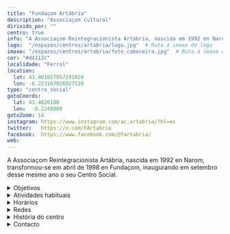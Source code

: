 ```yaml
---
title: "Fundaçom Artábria"
description: "Associaçom Cultural"
dirixido_por: ""
centro: true
info: "A Associaçom Reintegracionista Artábria, nascida em 1992 en Narom, transformou-se em abril de 1998 en Fundaçom, inaugurando em setembro desse mesmo ano o seu Centro Social."
logo:  "/espazos/centros/artabria/logo.jpg"  # Ruta á imaxe do logo
imaxe: "/espazos/centros/artabria/foto_cabeceira.jpg"  # Ruta á imaxe de fondo
cor: "#d4112c"
localidade: "Ferrol"
location:
  lat: 43.481027057191824
  lon: -8.223167026927518
type: "centro_social"
gotoCoords:
  lat: 43.4820100
  lon:  -8.2248900
gotoZoom: 14
instagram: https://www.instagram.com/ac.artabria/?hl=es
twitter:   https://x.com/FArtabria
facebook:  https://www.facebook.com/@fartabria/
web:
---
```

A Associaçom Reintegracionista Artábria, nascida em 1992 en Narom, transformou-se em abril de 1998 en Fundaçom, inaugurando em setembro desse mesmo ano o seu Centro Social.

<details>
  <summary>Objetivos</summary>
  <ul>
    <li>Objetivo 1</li>
    <li>Objetivo 2</li>
    <li>Objetivo 3</li>
  </ul>
</details>

<details>
  <summary>Atividades habituais</summary>
  <p>No Centro Social organizamos umha ampla variedade de atividades:</p>
  <ul>
    <li>Talheres</li>
    <li>Faladoiros</li>
    <li>Projeçons</li>
    <li>Juntanzas</li>
  </ul>
</details>

<details>
  <summary>Horários</summary>
  <p>Os horários habituais do centro som os seguintes:</p>
  <ul>
    <li><strong>Segundas a sextas:</strong> 16:00 - 21:00.</li>
    <li><strong>Sábados:</strong> 10:00 - 14:00 e 16:00 - 20:00.</li>
    <li><strong>Domingos:</strong> Pechado, excepto para eventos programados.</li>
  </ul>
</details>

<details>
  <summary>Redes</summary>
  <p>Conhece-nos a través de:</p>
  <ul>
    <li>Instragram</li>
    <li>Twiter/X</li>
    <li>Facebook</li>
    <li>Bluesky</li>
  </ul>
</details>

<details>
  <summary>História do centro</summary>
  <p></p>
</details>

<details>
  <summary>Contacto</summary>
  <p>Podes contatar connosco a través de:</p>
  <ul>
    <li>Email: contacto@email.com</li>
    <li>Teléfono: 111 111 111</li>
    <li>Endereço: - </li>
  </ul>
</details>